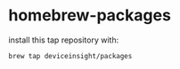 # homebrew-packages

install this tap repository with:

```bash
brew tap deviceinsight/packages
```
